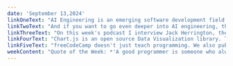 ```yaml
---
date: 'September 13,2024'
linkOneText: "AI Engineering is an emerging software development field where you build apps on top of existing AI models. Microsoft recently unveiled a new certification in AI Engineering that you can earn by passing their exam. And already, freeCodeCamp is coming in clutch with a comprehensive course on it. Andrew Brown is a CTO who has passed dozens of similar cloud cert exams over the years. He'll teach you all about Azure's AI Search, Computer Vision API, Speech API, Video Indexer, and more. (14 hour YouTube course): https://www.freecodecamp.org/news/pass-the-azure-ai-engineer-associate-certification-ai-102/"
linkTwoText: "And if you want to go even deeper into AI engineering, this handbook will teach you how AI Agents can help you supercharge your Language Models. You'll learn some of the history and philosophy behind AI agents, and how developers progressed from Rule-Based Systems to Machine Learning over the decades. You'll also learn what kinds of problems current generation AI Agents are best applied to, such as debugging a script or maximizing the amount of natural light in an architectural design. (full-length handbook): https://www.freecodecamp.org/news/how-ai-agents-can-supercharge-language-models-handbook/"
linkThreeText: "On this week's podcast I interview Jack Herrington, the Blue Collar Coder. As a kid, Jack had to work to overcome Dyslexia, and didn't have good enough grades to get into college. Despite this, he taught himself to code while working blue collar jobs. He has now worked as a software engineer for more than 40 years at companies like Nike, Adobe, and Walmart. We talk about his war stories from the field, and the 6 programming books he's published along the way. We also talk about his love of bad movies. (2 hour watch or listen in your favorite podcast app): https://www.freecodecamp.org/news/surviving-40-years-in-tech-jack-herrington-podcast-140/"
linkFourText: "Chart.js is an open source Data Visualization library. This tutorial will walk you through building your own charts that look great in a browser. You'll see real code examples of popular chart types like Scatterplots, Radar Charts, and Polar Area charts. You'll also learn how to load in your own JSON data, and how to add ARIA labels to make your charts accessible to people with disabilities. (40 minute read): https://www.freecodecamp.org/news/how-to-use-chart-js-for-interactive-data-visualization/"
linkFiveText: "freeCodeCamp doesn't just teach programming. We also published a course on music production this week. You'll learn how to use the popular Digital Audio Workstation tool FL Studio. This course by music educator Tristan Wilcox will teach you key concepts like song structure, mixing, mastering, and automation. He also teaches music theory fundamentals like chords, melody, rhythm, and bass. (3 hour YouTube course): https://www.freecodecamp.org/news/learn-music-production-for-beginners/"
weekContent: "Quote of the Week: *'A good programmer is someone who always looks both ways before crossing a one-way street.'* — Doug Linder, Programmer"
---
```

